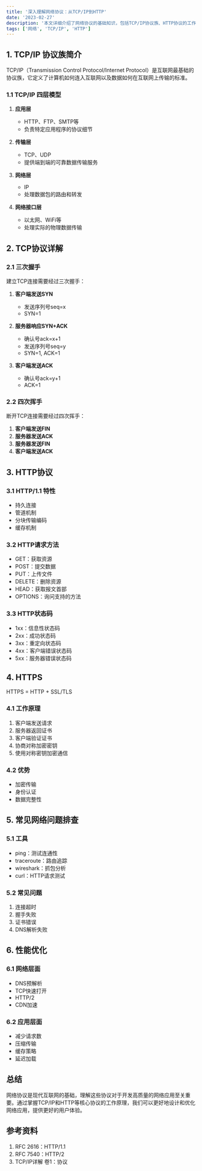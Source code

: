 ```yaml
---
title: '深入理解网络协议：从TCP/IP到HTTP'
date: '2023-02-27'
description: '本文详细介绍了网络协议的基础知识，包括TCP/IP协议族、HTTP协议的工作原理等核心概念。'
tags: ['网络', 'TCP/IP', 'HTTP']
---
```


## 1. TCP/IP 协议族简介

TCP/IP（Transmission Control Protocol/Internet Protocol）是互联网最基础的协议族，它定义了计算机如何连入互联网以及数据如何在互联网上传输的标准。

### 1.1 TCP/IP 四层模型

1. **应用层**
   - HTTP、FTP、SMTP等
   - 负责特定应用程序的协议细节

2. **传输层**
   - TCP、UDP
   - 提供端到端的可靠数据传输服务

3. **网络层**
   - IP
   - 处理数据包的路由和转发

4. **网络接口层**
   - 以太网、WiFi等
   - 处理实际的物理数据传输

## 2. TCP协议详解

### 2.1 三次握手

建立TCP连接需要经过三次握手：

1. **客户端发送SYN**
   - 发送序列号seq=x
   - SYN=1

2. **服务器响应SYN+ACK**
   - 确认号ack=x+1
   - 发送序列号seq=y
   - SYN=1, ACK=1

3. **客户端发送ACK**
   - 确认号ack=y+1
   - ACK=1

### 2.2 四次挥手

断开TCP连接需要经过四次挥手：

1. **客户端发送FIN**
2. **服务器发送ACK**
3. **服务器发送FIN**
4. **客户端发送ACK**

## 3. HTTP协议

### 3.1 HTTP/1.1 特性

- 持久连接
- 管道机制
- 分块传输编码
- 缓存机制

### 3.2 HTTP请求方法

- GET：获取资源
- POST：提交数据
- PUT：上传文件
- DELETE：删除资源
- HEAD：获取报文首部
- OPTIONS：询问支持的方法

### 3.3 HTTP状态码

- 1xx：信息性状态码
- 2xx：成功状态码
- 3xx：重定向状态码
- 4xx：客户端错误状态码
- 5xx：服务器错误状态码

## 4. HTTPS

HTTPS = HTTP + SSL/TLS

### 4.1 工作原理

1. 客户端发送请求
2. 服务器返回证书
3. 客户端验证证书
4. 协商对称加密密钥
5. 使用对称密钥加密通信

### 4.2 优势

- 加密传输
- 身份认证
- 数据完整性

## 5. 常见网络问题排查

### 5.1 工具

- ping：测试连通性
- traceroute：路由追踪
- wireshark：抓包分析
- curl：HTTP请求测试

### 5.2 常见问题

1. 连接超时
2. 握手失败
3. 证书错误
4. DNS解析失败

## 6. 性能优化

### 6.1 网络层面

- DNS预解析
- TCP快速打开
- HTTP/2
- CDN加速

### 6.2 应用层面

- 减少请求数
- 压缩传输
- 缓存策略
- 延迟加载

## 总结

网络协议是现代互联网的基础，理解这些协议对于开发高质量的网络应用至关重要。通过掌握TCP/IP和HTTP等核心协议的工作原理，我们可以更好地设计和优化网络应用，提供更好的用户体验。

## 参考资料

1. RFC 2616：HTTP/1.1
2. RFC 7540：HTTP/2
3. TCP/IP详解 卷1：协议